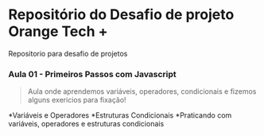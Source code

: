 # Repositório do Desafio de projeto Orange Tech +
Repositorio para desafio de projetos

### Aula 01 - Primeiros Passos com Javascript
>Aula onde aprendemos variáveis, operadores, condicionais e fizemos alguns exericios para fixação!

*Variáveis e Operadores
*Estruturas Condicionais
*Praticando com variáveis, operadores e estruturas condicionais

